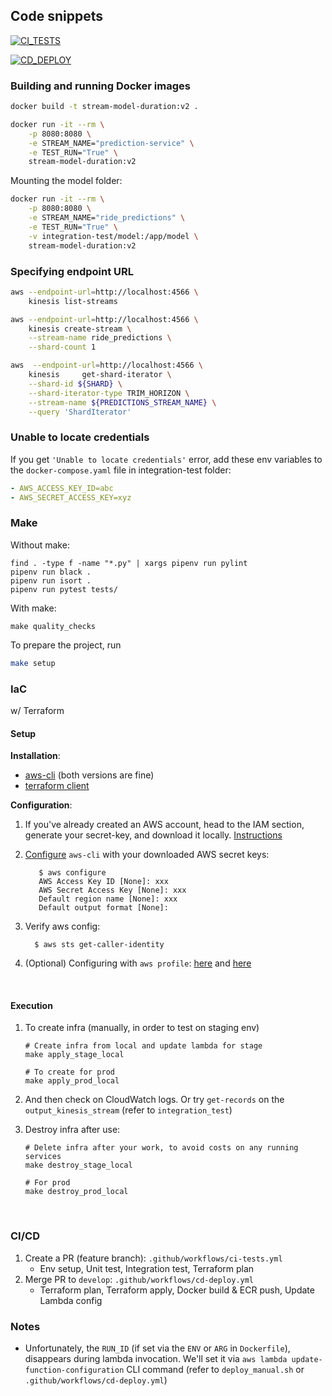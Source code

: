 ## Code snippets

[![CI_TESTS](https://github.com/Nakulbajaj101/mlops-zoomcamp/actions/workflows/ci-tests.yml/badge.svg)](https://github.com/Nakulbajaj101/mlops-zoomcamp/actions/workflows/ci-tests.yml)

[![CD_DEPLOY](https://github.com/Nakulbajaj101/mlops-zoomcamp/actions/workflows/cd-deploy.yml/badge.svg)](https://github.com/Nakulbajaj101/mlops-zoomcamp/actions/workflows/cd-deploy.yml)

### Building and running Docker images

```bash
docker build -t stream-model-duration:v2 .
```

```bash
docker run -it --rm \
    -p 8080:8080 \
    -e STREAM_NAME="prediction-service" \
    -e TEST_RUN="True" \
    stream-model-duration:v2
```

Mounting the model folder:

```bash
docker run -it --rm \
    -p 8080:8080 \
    -e STREAM_NAME="ride_predictions" \
    -e TEST_RUN="True" \
    -v integration-test/model:/app/model \
    stream-model-duration:v2
```

### Specifying endpoint URL

```bash
aws --endpoint-url=http://localhost:4566 \
    kinesis list-streams
```

```bash
aws --endpoint-url=http://localhost:4566 \
    kinesis create-stream \
    --stream-name ride_predictions \
    --shard-count 1
```

```bash
aws  --endpoint-url=http://localhost:4566 \
    kinesis     get-shard-iterator \
    --shard-id ${SHARD} \
    --shard-iterator-type TRIM_HORIZON \
    --stream-name ${PREDICTIONS_STREAM_NAME} \
    --query 'ShardIterator'
```

### Unable to locate credentials

If you get `'Unable to locate credentials'` error, add these
env variables to the `docker-compose.yaml` file in integration-test folder:

```yaml
- AWS_ACCESS_KEY_ID=abc
- AWS_SECRET_ACCESS_KEY=xyz
```

### Make

Without make:

```
find . -type f -name "*.py" | xargs pipenv run pylint
pipenv run black .
pipenv run isort .
pipenv run pytest tests/ 
```

With make:

```
make quality_checks
```


To prepare the project, run 

```bash
make setup
```


### IaC
w/ Terraform

#### Setup

**Installation**:

* [aws-cli](https://docs.aws.amazon.com/cli/latest/userguide/getting-started-install.html) (both versions are fine)
* [terraform client](https://www.terraform.io/downloads)

**Configuration**:

1. If you've already created an AWS account, head to the IAM section, generate your secret-key, and download it locally. 
[Instructions](https://docs.aws.amazon.com/cli/latest/userguide/getting-started-prereqs.html)

2. [Configure]((https://docs.aws.amazon.com/cli/latest/userguide/getting-started-quickstart.html)) `aws-cli` with your downloaded AWS secret keys:
      ```shell
         $ aws configure
         AWS Access Key ID [None]: xxx
         AWS Secret Access Key [None]: xxx
         Default region name [None]: xxx 
         Default output format [None]:
      ```

3. Verify aws config:
      ```shell
        $ aws sts get-caller-identity
      ```

4. (Optional) Configuring with `aws profile`: [here](https://docs.aws.amazon.com/cli/latest/userguide/cli-configure-sourcing-external.html) and [here](https://registry.terraform.io/providers/hashicorp/aws/latest/docs#using-an-external-credentials-process) 

<br>

#### Execution


1. To create infra (manually, in order to test on staging env)
    ```shell
    # Create infra from local and update lambda for stage
    make apply_stage_local

    # To create for prod
    make apply_prod_local
    ```

2. And then check on CloudWatch logs. Or try `get-records` on the `output_kinesis_stream` (refer to `integration_test`)

3. Destroy infra after use:
    ```shell
    # Delete infra after your work, to avoid costs on any running services
    make destroy_stage_local

    # For prod 
    make destroy_prod_local
    ```

<br>

### CI/CD

1. Create a PR (feature branch): `.github/workflows/ci-tests.yml`
    * Env setup, Unit test, Integration test, Terraform plan
2. Merge PR to `develop`: `.github/workflows/cd-deploy.yml`
    * Terraform plan, Terraform apply, Docker build & ECR push, Update Lambda config

### Notes

* Unfortunately, the `RUN_ID` (if set via the `ENV` or `ARG` in `Dockerfile`), disappears during lambda invocation.
We'll set it via `aws lambda update-function-configuration` CLI command (refer to `deploy_manual.sh` or `.github/workflows/cd-deploy.yml`)
    
